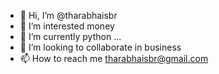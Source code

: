 - 👋 Hi, I’m @tharabhaisbr
- 👀 I’m interested money
- 🌱 I’m currently python ...
- 💞️ I’m looking to collaborate in business 
- 📫 How to reach me tharabhaisbr@gmail.com

<!---
tharabhaisbr/tharabhaisbr is a ✨ special ✨ repository because its `README.md` (this file) appears on your GitHub profile.
You can click the Preview link to take a look at your changes.
--->
